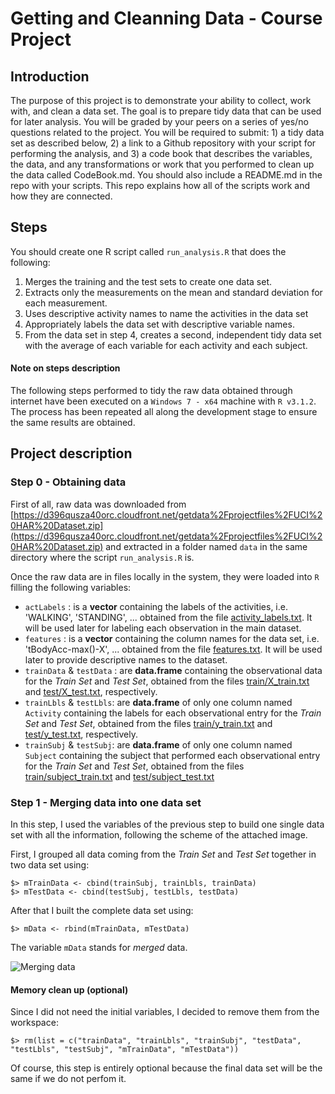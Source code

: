 # Getting and Cleanning Data - Course Project

## Introduction

The purpose of this project is to demonstrate your ability to collect, work with, and clean a data set. The goal is to prepare tidy data that can be used for later analysis. You will be graded by your peers on a series of yes/no questions related to the project. You will be required to submit: 1) a tidy data set as described below, 2) a link to a Github repository with your script for performing the analysis, and 3) a code book that describes the variables, the data, and any transformations or work that you performed to clean up the data called CodeBook.md. You should also include a README.md in the repo with your scripts. This repo explains how all of the scripts work and how they are connected.  

## Steps

You should create one R script called `run_analysis.R` that does the following: 

1. Merges the training and the test sets to create one data set.
2. Extracts only the measurements on the mean and standard deviation for each measurement. 
3. Uses descriptive activity names to name the activities in the data set
4. Appropriately labels the data set with descriptive variable names. 
5. From the data set in step 4, creates a second, independent tidy data set with the average of each variable for each activity and each subject.

#### Note on steps description

The following steps performed to tidy the raw data obtained through internet have been executed on a `Windows 7 - x64` machine with `R v3.1.2`. The process has been repeated all along the development stage to ensure the same results are obtained. 

## Project description

### Step 0 - Obtaining data

First of all, raw data was downloaded from [https://d396qusza40orc.cloudfront.net/getdata%2Fprojectfiles%2FUCI%20HAR%20Dataset.zip](https://d396qusza40orc.cloudfront.net/getdata%2Fprojectfiles%2FUCI%20HAR%20Dataset.zip) and extracted in a folder named `data` in the same directory where the script `run_analysis.R` is. 

Once the raw data are in files locally in the system, they were loaded into `R` filling the following variables: 

* `actLabels` : is a **vector** containing the labels of the activities, i.e. 'WALKING', 'STANDING', ... obtained from the file [activity_labels.txt](https://github.com/davizuku/GettingCleaningDataProject/blob/master/data/UCI%20HAR%20Dataset/activity_labels.txt). It will be used later for labeling each observation in the main dataset.
* `features` : is a **vector** containing the column names for the data set, i.e. 'tBodyAcc-max()-X', ... obtained from the file [features.txt](https://github.com/davizuku/GettingCleaningDataProject/blob/master/data/UCI%20HAR%20Dataset/features.txt). It will be used later to provide descriptive names to the dataset. 
* `trainData` & `testData` : are **data.frame** containing the observational data for the *Train Set* and *Test Set*, obtained from the files [train/X_train.txt](https://github.com/davizuku/GettingCleaningDataProject/blob/master/data/UCI%20HAR%20Dataset/train/X_train.txt) and [test/X_test.txt](https://github.com/davizuku/GettingCleaningDataProject/blob/master/data/UCI%20HAR%20Dataset/test/X_test.txt), respectively.
* `trainLbls` & `testLbls`: are **data.frame** of only one column named `Activity` containing the labels for each observational entry for the *Train Set* and *Test Set*, obtained from the files [train/y_train.txt](https://github.com/davizuku/GettingCleaningDataProject/blob/master/data/UCI%20HAR%20Dataset/train/y_train.txt) and [test/y_test.txt](https://github.com/davizuku/GettingCleaningDataProject/blob/master/data/UCI%20HAR%20Dataset/test/y_test.txt), respectively.
* `trainSubj` & `testSubj`: are **data.frame** of only one column named `Subject` containing the subject that performed each observational entry for the *Train Set* and *Test Set*, obtained from the files [train/subject_train.txt](https://github.com/davizuku/GettingCleaningDataProject/blob/master/data/UCI%20HAR%20Dataset/train/subject_train.txt) and [test/subject_test.txt](https://github.com/davizuku/GettingCleaningDataProject/blob/master/data/UCI%20HAR%20Dataset/test/subject_test.txt)

### Step 1 - Merging data into one data set

In this step, I used the variables of the previous step to build one single data set with all the information, following the scheme of the attached image.

First, I grouped all data coming from the *Train Set* and *Test Set* together in two data set using: 
```
$> mTrainData <- cbind(trainSubj, trainLbls, trainData)
$> mTestData <- cbind(testSubj, testLbls, testData)
```

After that I built the complete data set using: 
```
$> mData <- rbind(mTrainData, mTestData)
```

The variable `mData` stands for *merged* data.

![Merging data](https://coursera-forum-screenshots.s3.amazonaws.com/ab/a2776024af11e4a69d5576f8bc8459/Slide2.png "Image obtained from the course Discussion Forum")

#### Memory clean up (optional) 

Since I did not need the initial variables, I decided to remove them from the workspace: 
```
$> rm(list = c("trainData", "trainLbls", "trainSubj", "testData", "testLbls", "testSubj", "mTrainData", "mTestData"))
```

Of course, this step is entirely optional because the final data set will be the same if we do not perfom it.

